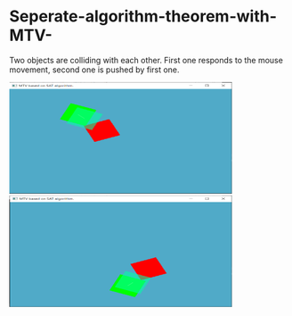 # Seperate-algorithm-theorem-with-MTV-
Two objects are colliding with each other. First one responds to the mouse movement, second one is pushed by first one.

<div class="cc-profile-image"><img src="images/MTV1.png" alt="Image" width="400" height="200"/></a></div>
<div class="cc-profile-image"><img src="images/MTV2.png" alt="Image" width="400" height="200"/></a></div>
